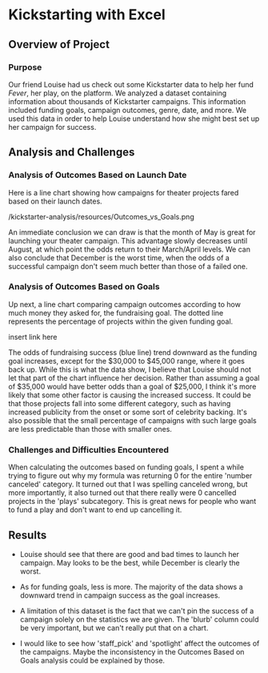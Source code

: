 # Kickstarting with Excel

## Overview of Project

### Purpose

Our friend Louise had us check out some Kickstarter data to help her fund *Fever*,
her play, on the platform. We analyzed a dataset containing information about thousands
of Kickstarter campaigns. This information included funding goals, campaign outcomes,
genre, date, and more. We used this data in order to help Louise understand how she
might best set up her campaign for success.

## Analysis and Challenges

### Analysis of Outcomes Based on Launch Date

Here is a line chart showing how campaigns for theater projects fared based on their
launch dates.

/kickstarter-analysis/resources/Outcomes_vs_Goals.png

An immediate conclusion we can draw is that the month of May is great for launching
your theater campaign. This advantage slowly decreases until August, at which point 
the odds return to their March/April levels. We can also conclude that December
is the worst time, when the odds of a successful campaign don't seem much better
than those of a failed one.

### Analysis of Outcomes Based on Goals

Up next, a line chart comparing campaign outcomes according to how much money they
asked for, the fundraising goal. The dotted line represents the percentage of projects 
within the given funding goal.

insert link here

The odds of fundraising success (blue line) trend downward as the funding goal
increases, except for the $30,000 to $45,000 range, where it goes back up.
While this is what the data show, I believe that Louise should not let that
part of the chart influence her decision. Rather than assuming a goal of $35,000
would have better odds than a goal of $25,000, I think it's more likely that
some other factor is causing the increased success. It could be that those projects
fall into some different category, such as having increased publicity from the onset
or some sort of celebrity backing. It's also possible that the small percentage of
campaigns with such large goals are less predictable than those with smaller ones.

### Challenges and Difficulties Encountered

When calculating the outcomes based on funding goals, I spent a while trying to
figure out why my formula was returning 0 for the entire 'number canceled' category.
It turned out that I was spelling canceled wrong, but more importantly, it also turned
out that there really were 0 cancelled projects in the 'plays' subcategory. This is 
great news for people who want to fund a play and don't want to end up cancelling it.

## Results

- Louise should see that there are good and bad times to launch her campaign. May looks
to be the best, while December is clearly the worst.

- As for funding goals, less is more. The majority of the data shows a downward trend
in campaign success as the goal increases.

- A limitation of this dataset is the fact that we can't pin the success of a campaign
solely on the statistics we are given. The 'blurb' column could be very important,
but we can't really put that on a chart. 

- I would like to see how 'staff_pick' and 'spotlight' affect the outcomes of the
campaigns. Maybe the inconsistency in the Outcomes Based on Goals analysis could be
explained by those.


